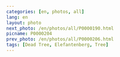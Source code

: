 ```yaml
---
categories: [en, photos, all]
lang: en
layout: photo
next_photo: /en/photos/all/P0000190.html
picname: P0000204
prev_photo: /en/photos/all/P0000206.html
tags: [Dead Tree, Elefantenberg, Tree]
---
```

